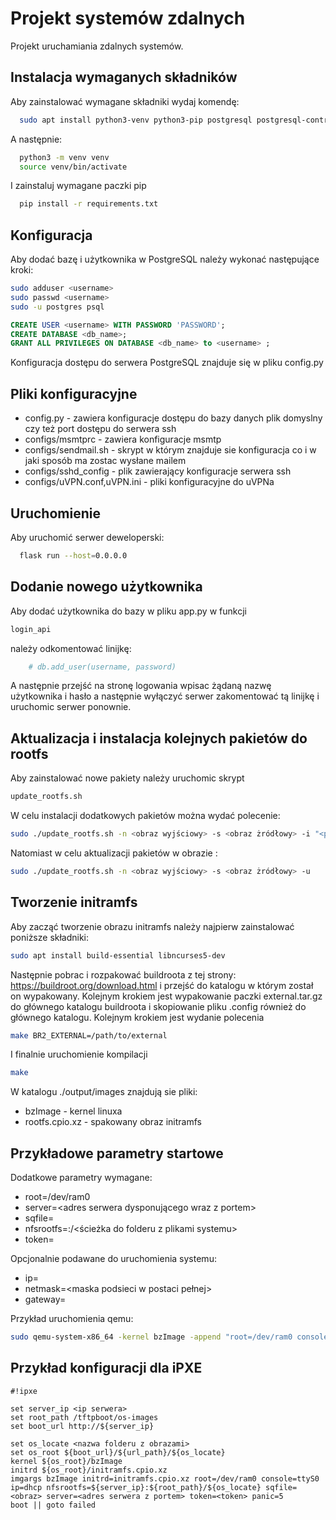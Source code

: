
# Projekt systemów zdalnych

Projekt uruchamiania zdalnych systemów.


## Instalacja wymaganych składników

Aby zainstalować wymagane składniki wydaj komendę:

```bash
  sudo apt install python3-venv python3-pip postgresql postgresql-contrib
```

A następnie:

```bash
  python3 -m venv venv
  source venv/bin/activate
```

I zainstaluj wymagane paczki pip

```bash
  pip install -r requirements.txt
```


    
## Konfiguracja

Aby dodać bazę i użytkownika w PostgreSQL należy wykonać następujące kroki:
```bash
sudo adduser <username>
sudo passwd <username>
sudo -u postgres psql
```

```sql
CREATE USER <username> WITH PASSWORD 'PASSWORD';
CREATE DATABASE <db_name>;
GRANT ALL PRIVILEGES ON DATABASE <db_name> to <username> ;
```

Konfiguracja dostępu do serwera PostgreSQL znajduje się w pliku config.py



## Pliki konfiguracyjne

- config.py - zawiera konfiguracje dostępu do bazy danych plik domyslny czy też port dostępu do serwera ssh
- configs/msmtprc - zawiera konfiguracje msmtp 
- configs/sendmail.sh - skrypt w którym znajduje sie konfiguracja co i w jaki sposób ma zostac wysłane mailem
- configs/sshd_config - plik zawierający konfiguracje serwera ssh 
- configs/uVPN.conf,uVPN.ini - pliki konfiguracyjne do uVPNa 
## Uruchomienie

Aby uruchomić serwer deweloperski: 

```bash
  flask run --host=0.0.0.0
```


## Dodanie nowego użytkownika

Aby dodać użytkownika do bazy w pliku app.py w funkcji 
```python
login_api
```
należy odkomentować linijkę:

```python
    # db.add_user(username, password)
```

A następnie przejść na stronę logowania wpisac żądaną nazwę użytkownika i hasło a następnie wyłączyć serwer zakomentować tą linijkę i uruchomic serwer ponownie.
## Aktualizacja i instalacja kolejnych pakietów do rootfs

Aby zainstalować nowe pakiety należy uruchomic skrypt 
```bash
update_rootfs.sh
```

W celu instalacji dodatkowych pakietów można wydać polecenie:
```bash
sudo ./update_rootfs.sh -n <obraz wyjściowy> -s <obraz żródłowy> -i "<pakiety do instalacji>"
```

Natomiast w celu aktualizacji pakietów w obrazie :
```bash
sudo ./update_rootfs.sh -n <obraz wyjściowy> -s <obraz żródłowy> -u
```
## Tworzenie initramfs

Aby zacząć tworzenie obrazu initramfs należy najpierw zainstalować poniższe składniki:
```bash
sudo apt install build-essential libncurses5-dev
```

Następnie pobrac i rozpakować buildroota z tej strony: https://buildroot.org/download.html i przejść do katalogu w którym został on wypakowany. Kolejnym krokiem jest wypakowanie paczki external.tar.gz do głównego katalogu buildroota i skopiowanie pliku .config również do głównego katalogu. 
Kolejnym krokiem jest wydanie polecenia
```bash
make BR2_EXTERNAL=/path/to/external
```
I finalnie uruchomienie kompilacji

```bash
make
```

W katalogu ./output/images znajdują sie pliki:
- bzImage -  kernel linuxa
- rootfs.cpio.xz - spakowany obraz initramfs
## Przykładowe parametry startowe

Dodatkowe parametry wymagane:

- root=/dev/ram0
- server=<adres serwera dysponującego wraz z portem>
- sqfile=<nazwa obrazu rootfs>
- nfsrootfs=<ip>:/<ścieżka do folderu z plikami systemu>
- token=<nazwa tokenu>


Opcjonalnie podawane do uruchomienia systemu:

- ip=<ip>
- netmask=<maska podsieci w postaci pełnej>
- gateway=<adres gateway>


Przykład uruchomienia qemu:

```bash
sudo qemu-system-x86_64 -kernel bzImage -append "root=/dev/ram0 console=ttyS0 ip=dhcp nfsrootfs=<ip>:/<path/to/foo> sqfile=<obraz> server=<adres serwera z portem> token=<token> panic=5" -initrd rootfs.cpio.xz -nographic -net nic,model=virtio,macaddr=00:00:00:00:00:02 -net tap,ifname=tap0 -m 512 -no-reboot -smp cpus=4

```
## Przykład konfiguracji dla iPXE

```ipxe 
#!ipxe

set server_ip <ip serwera>
set root_path /tftpboot/os-images
set boot_url http://${server_ip}

set os_locate <nazwa folderu z obrazami>
set os_root ${boot_url}/${url_path}/${os_locate}
kernel ${os_root}/bzImage
initrd ${os_root}/initramfs.cpio.xz
imgargs bzImage initrd=initramfs.cpio.xz root=/dev/ram0 console=ttyS0 ip=dhcp nfsrootfs=${server_ip}:${root_path}/${os_locate} sqfile=<obraz> server=<adres serwera z portem> token=<token> panic=5
boot || goto failed


```